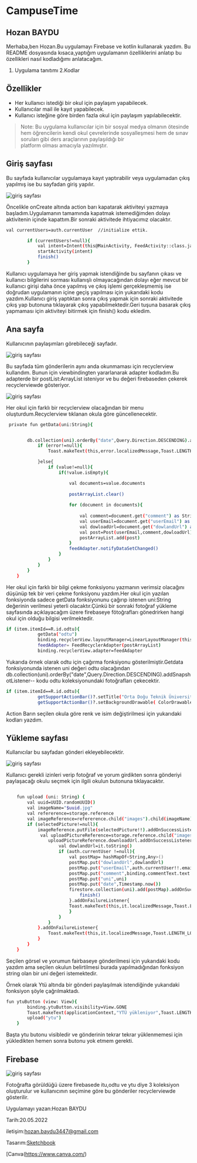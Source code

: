 # CampuseTime
## Hozan BAYDU

Merhaba,ben Hozan.Bu uygulamayı Firebase ve kotlin kullanarak yazdım.
Bu README dosyasında kısaca,yaptığım uygulamanın özelliklerini anlatıp bu özellikleri nasıl kodladığımı anlatacağım.  

 1. Uygulama tanıtımı
 2.Kodlar

## Özellikler

- Her kullanıcı istediği bir okul için paylaşım yapabilecek.
- Kullanıcılar mail ile kayıt yapabilecek.
- Kullanıcı isteğine göre birden fazla okul için paylaşım yapılabilecektir.


> Note:  Bu uygulama kullanıcılar için bir sosyal medya 
 olmanın ötesinde hem öğrencilerin kendi
 okul çevrelerinde sosyalleşmesi hem de 
 sınav soruları gibi ders araçlarının paylaşıldığı bir  
 platform olması amacıyla yazılmıştır.


## Giriş sayfası

Bu sayfada kullanıcılar uygulamaya kayıt yaptırabilir veya uygulamadan çıkış yapılmış ise
bu sayfadan giriş yapılır.

![giriş sayfası](https://blogger.googleusercontent.com/img/b/R29vZ2xl/AVvXsEgrkxu_FHkk8EUB9RfqZCGwH-JsPZmRBd2BToeIBNbSWY9ZdmOEAlZCvycG40u_Qe5gOPVkdFjKeKvO7H7j7tIPqjDU_voPcNWkELxXw0_AhgwY7WAY5Ibw_jax-l-QZdDS0veVHUAfOvoo8hXLciFmA3FFntNoWePm2L3VRQsRycZA9YUc0UCZb92_/s600/image1.jpeg)

Öncelikle onCreate altında action barı kapatarak aktiviteyi yazmaya başladım.Uygulamanın tamamında kapatmak istemediğimden dolayı aktivitenin içinde kapattım.Bir sonraki aktivitede ihtiyacımız olacaktır.

```sh
val currentUsers=auth.currentUser  //initialize ettik.

        if (currentUsers!=null){
            val intent=Intent(this@MainActivity, FeedActivity::class.java)   
            startActivity(intent)
            finish()
        }
```

Kullanıcı uygulamaya her giriş yapmak istendiğinde bu sayfanın çıkası ve kullanıcı bilgilerini sorması kullanışlı olmayacağından dolayı eğer mevcut bir kullanıcı girişi daha önce yapılmış ve çıkış işlemi gerçekleşmemiş ise doğrudan uygulamanın içine geçiş yapılması için yukarıdaki kodu yazdım.Kullanıcı giriş yaptıktan sonra çıkış yapmak için sonraki aktivitede çıkış yap butonuna tıklayarak çıkış yapabilmektedir.Geri tuşuna basarak çıkış yapmaması için aktiviteyi bitirmek için finish() kodu ekledim.


## Ana sayfa
Kullanıcının paylaşımları görebileceği sayfadır.

![giriş sayfası](https://blogger.googleusercontent.com/img/b/R29vZ2xl/AVvXsEhpkjMYPOQM-QB19pO5ycirDY1c4gn7352l_JUsJgbbrgq5HVT2B9AXNFV9XQHfN7vmeB8arSddA7HKePszZv0nQ6X6CMIz63yMStjWAKP8RxaMsrJMtpbgKQVAxC6CdhgiEsRIoRwMhngTtAzf4fTz7J6HLa17jBbrEoziglgw3DaIQc_TbIO2mZdp/s600/image2.jpeg)

Bu sayfada tüm gönderilerin aynı anda okunmaması için recyclerview kullandım.
Bunun için viewbindingten yararlanarak adapter kodladım.Bu adapterde bir postList:ArrayList<Post>
isteniyor ve bu değeri firebaseden çekerek recyclerviewde gösteriyor.

![giriş sayfası](https://blogger.googleusercontent.com/img/b/R29vZ2xl/AVvXsEjeSb90-va32n8ZAQzl3yfFTyxVU15zjYdHDRLy-u-qWR1ID2T8fGU8jlIqzwcF4554uWIeydM-t3_vjfTwJf0Z8SBRiXQW8DINmRtcG3kGmRqQPLjxi6OILv5ImoBhEzQVnczyMp9TRPI2ubzsK3-sGueXZm5BmqLruPpGp6tEN77HnJnyzfK5YRAY/s600/image3.jpeg)

Her okul için farklı bir recyclerview olacağından bir menu oluşturdum.Recyclerview tıklanan okula göre güncellenecektir.

```sh
 private fun getData(uni:String){


        db.collection(uni).orderBy("date",Query.Direction.DESCENDING).addSnapshotListener { value, error ->
            if (error!=null){
                Toast.makeText(this,error.localizedMessage,Toast.LENGTH_LONG).show()

            }else{
                if (value!=null){
                    if(!value.isEmpty){

                        val documents=value.documents
                        
                        postArrayList.clear()
                        
                        for (document in documents){
                            
                            val comment=document.get("comment") as String
                            val userEmail=document.get("userEmail") as String
                            val dowloadUrl=document.get("dowlandUrl") as String
                            val post=Post(userEmail,comment,dowloadUrl)
                            postArrayList.add(post)
                        }
                        feedAdapter.notifyDataSetChanged()
                    }
                }
            }
        }
    }
```

Her okul için farklı bir bilgi çekme fonksiyonu yazmanın verimsiz olacağını düşünüp tek bir veri çekme fonksiyonu yazdım.Her okul için yazılan fonksiyonda sadece getData fonksiyonunu çağırıp istenen uni:String değerinin verilmesi yeterli olacaktır.Çünkü bir sonraki fotoğraf yükleme sayfasında açıklayacağım üzere firebaseye fötoğrafları gönedrirken hangi okul için olduğu bilgisi verilmektedir.



```sh
if (item.itemId==R.id.odtu){
            getData("odtu")
            binding.recyclerView.layoutManager=LinearLayoutManager(this)
            feedAdapter= FeedRecyclerAdapter(postArrayList)
            binding.recyclerView.adapter=feedAdapter
```

Yukarıda örnek olarak odtu için çağırma fonksiyonu gösterilmiştir.Getdata fonksiyonunda istenen uni değeri odtu olacağından  db.collection(uni).orderBy("date",Query.Direction.DESCENDING).addSnapshotListener--
kodu odtu koleksiyonundaki fotoğrafları çekecektir.
```sh
if (item.itemId==R.id.odtu){
            getSupportActionBar()?.setTitle("Orta Doğu Teknik Üniversitesi")
            getSupportActionBar()?.setBackgroundDrawable( ColorDrawable(Color.parseColor("#1c6071")))
```
Action Barın seçilen okula göre renk ve isim değiştirilmesi için yukarıdaki kodları yazdım.

## Yükleme sayfası

Kullanıcılar bu sayfadan gönderi ekleyebilecektir.

![giriş sayfası](https://blogger.googleusercontent.com/img/b/R29vZ2xl/AVvXsEjHl_66BKbIJ2zAjN_eYAS41dVGMTPLiOmy8dG2XzFYloZK6RcccVGkYQonq4bmxZ_fcqEeMGzEgyYn-LSHF35JltYqlTLgcDATPRXsaGHTcVnLnxL4pzx9X5t_aEsaAJRLKSyFjqTq4OI9aux4juj3dFBMXzeEl4FxXNYEs4Hl2SXVHl1DLVXeWOpS/s600/image6.jpeg)

Kullanıcı gerekli izinleri verip fotoğraf ve yorum girdikten sonra gönderiyi paylaşacağı okulu seçmek için ilgili okulun butonuna tıklayacaktır.

```sh

    fun upload (uni: String) {
        val uuid=UUID.randomUUID()
        val imageName="$uuid.jpg"
        val refererence=storage.reference
        val imageReference=refererence.child("images").child(imageName)
        if (selectedPicture!=null){
            imageReference.putFile(selectedPicture!!).addOnSuccessListener{
             val uploadPictureReference=storage.reference.child("images").child(imageName)
                uploadPictureReference.downloadUrl.addOnSuccessListener {
                    val dowlandUrl=it.toString()
                    if (auth.currentUser !=null){
                        val postMap= hashMapOf<String,Any>()
                        postMap.put("dowlandUrl",dowlandUrl)
                        postMap.put("userEmail",auth.currentUser!!.email!!)
                        postMap.put("comment",binding.commentText.text.toString())
                        postMap.put("uni",uni)
                        postMap.put("date",Timestamp.now())
                        firestore.collection(uni).add(postMap).addOnSuccessListener {
                            finish()
                        }.addOnFailureListener{
                        Toast.makeText(this,it.localizedMessage,Toast.LENGTH_LONG).show()
                        }
                    }
                }
            }.addOnFailureListener{
                Toast.makeText(this,it.localizedMessage,Toast.LENGTH_LONG).show()
            }
        }
    }
```
Seçilen görsel ve yorumun fairbaseye gönderilmesi için yukarıdaki kodu yazdım ama seçilen okulun belirtilmesi burada yapılmadığından fonksiyon string olan bir uni değeri istemektedir.

Örnek olarak Ytü altında bir gönderi paylaşılmak istendiğinde yukarıdaki fonksiyon şöyle çağrılmaktadı.
```sh
fun ytuButton (view: View){
        binding.ytuButton.visibility=View.GONE
        Toast.makeText(applicationContext,"YTÜ yükleniyor",Toast.LENGTH_SHORT).show()
        upload("ytu")
    }
```

Başta ytu butonu visibledir ve gönderinin tekrar tekrar yüklenmemesi için yükledikten hemen sonra butonu yok etmem gerekti.



## Firebase

![giriş sayfası](https://blogger.googleusercontent.com/img/b/R29vZ2xl/AVvXsEhTT1xMyZG7BeO4d-VSZl11H_p6bszo1xx8ugjGt0S9iZkJeEykNKeW8yNn7MmRTGrBuA3-wpJkMaJzQW7N7QBj9pxKFbX8V9cNUVkTaQT30PSM7-38frDGeYlWGzecHsSX6hSIwg6FJObGz7O1-XC0dzpGbRePsONa4GkH5Us0SHYDCBMNYC_HcYZc/s1522/fair.PNG)

Fotoğrafta görüldüğü üzere firebasede itu,odtu ve ytu diye 3 koleksiyon oluşturulur ve kullanıcının seçimine göre bu gönderiler recyclerviewde gösterilir.


Uygulamayı yazan:Hozan BAYDU

 Tarih:20.05.2022

 iletişim:hozan.baydu3447@gmail.com

Tasarım:[Sketchbook](https://www.sketchbook.com/)

[Canva(https://www.canva.com/)

